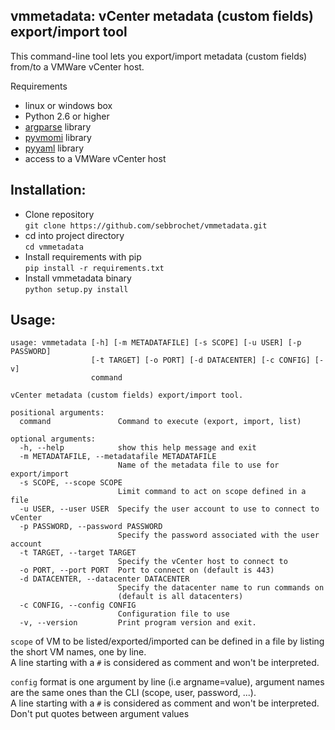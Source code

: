 ## vmmetadata: vCenter metadata (custom fields) export/import tool 

This command-line tool lets you export/import metadata (custom fields) from/to a VMWare vCenter host.

Requirements
* linux or windows box
* Python 2.6 or higher
* [argparse](https://docs.python.org/3/library/argparse.html) library
* [pyvmomi](https://github.com/vmware/pyvmomi) library
* [pyyaml](http://pyyaml.org/) library
* access to a VMWare vCenter host

Installation:
-------------
* Clone repository   
`git clone https://github.com/sebbrochet/vmmetadata.git`
* cd into project directory   
`cd vmmetadata`
* Install requirements with pip   
`pip install -r requirements.txt`
* Install vmmetadata binary   
`python setup.py install`

Usage:
------

```
usage: vmmetadata [-h] [-m METADATAFILE] [-s SCOPE] [-u USER] [-p PASSWORD]
                  [-t TARGET] [-o PORT] [-d DATACENTER] [-c CONFIG] [-v]
                  command

vCenter metadata (custom fields) export/import tool.

positional arguments:
  command               Command to execute (export, import, list)

optional arguments:
  -h, --help            show this help message and exit
  -m METADATAFILE, --metadatafile METADATAFILE
                        Name of the metadata file to use for export/import
  -s SCOPE, --scope SCOPE
                        Limit command to act on scope defined in a file
  -u USER, --user USER  Specify the user account to use to connect to vCenter
  -p PASSWORD, --password PASSWORD
                        Specify the password associated with the user account
  -t TARGET, --target TARGET
                        Specify the vCenter host to connect to
  -o PORT, --port PORT  Port to connect on (default is 443)
  -d DATACENTER, --datacenter DATACENTER
                        Specify the datacenter name to run commands on
                        (default is all datacenters)
  -c CONFIG, --config CONFIG
                        Configuration file to use
  -v, --version         Print program version and exit.
```

`scope` of VM to be listed/exported/imported can be defined in a file by listing the short VM names, one by line.   
A line starting with a `#` is considered as comment and won't be interpreted.     

`config` format is one argument by line (i.e argname=value), argument names are the same ones than the CLI (scope, user, password, ...).   
A line starting with a `#` is considered as comment and won't be interpreted.    
Don't put quotes between argument values
